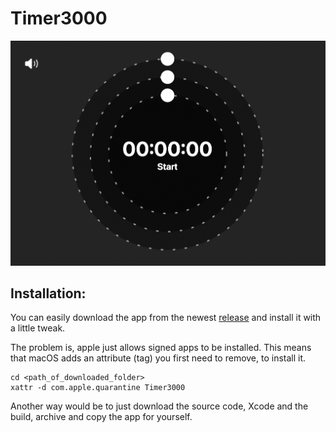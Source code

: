 #  Timer3000

![Screenshot](./Screenshot.png)

## Installation:

You can easily download the app from the newest [release](https://github.com/Jonass-K/Timer3000/releases/) and install it with a little tweak.

The problem is, apple just allows signed apps to be installed. This means that macOS adds an attribute (tag) you first need to remove, to install it.

```
cd <path_of_downloaded_folder>
xattr -d com.apple.quarantine Timer3000
```

Another way would be to just download the source code, Xcode and the build, archive and copy the app for yourself.

